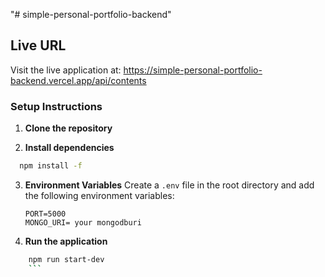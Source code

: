"# simple-personal-portfolio-backend" 
## Live URL

Visit the live application at: https://simple-personal-portfolio-backend.vercel.app/api/contents

### Setup Instructions

1. **Clone the repository**

2. **Install dependencies**

```bash
  npm install -f
```

3. **Environment Variables**
   Create a `.env` file in the root directory and add the following environment variables:

   ```
   PORT=5000
   MONGO_URI= your mongodburi
   ```

4. **Run the application**

````bash
    npm run start-dev
    ```